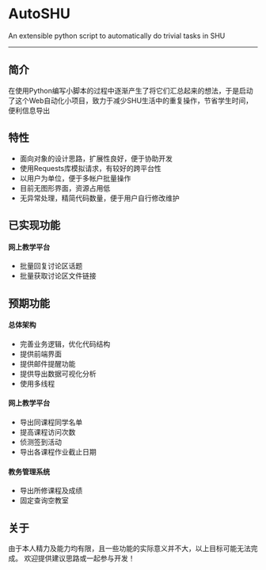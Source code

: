 # AutoSHU 
An extensible python script to automatically do trivial tasks in SHU

---
## 简介
在使用Python编写小脚本的过程中逐渐产生了将它们汇总起来的想法，于是启动了这个Web自动化小项目，致力于减少SHU生活中的重复操作，节省学生时间，便利信息导出
## 特性
- 面向对象的设计思路，扩展性良好，便于协助开发
- 使用Requests库模拟请求，有较好的跨平台性
- 以用户为单位，便于多帐户批量操作
- 目前无图形界面，资源占用低
- 无异常处理，精简代码数量，便于用户自行修改维护
## 已实现功能
#### 网上教学平台
- 批量回复讨论区话题
- 批量获取讨论区文件链接
## 预期功能
#### 总体架构
- 完善业务逻辑，优化代码结构
- 提供前端界面
- 提供邮件提醒功能
- 提供导出数据可视化分析
- 使用多线程
#### 网上教学平台
- 导出同课程同学名单
- 提高课程访问次数
- 侦测签到活动
- 导出各课程作业截止日期
#### 教务管理系统
- 导出所修课程及成绩
- 固定查询空教室
## 关于
由于本人精力及能力均有限，且一些功能的实际意义并不大，以上目标可能无法完成。
欢迎提供建议思路或一起参与开发！
